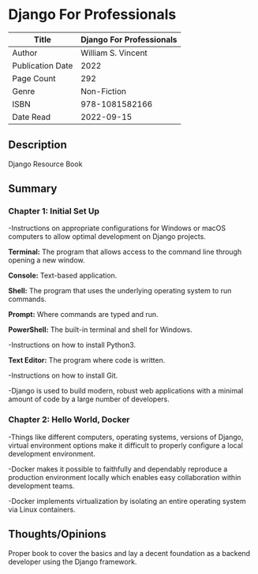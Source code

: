 # Django For Professionals

| Title            | Django For Professionals |
|------------------|--------------------------|
| Author           | William S. Vincent       |
| Publication Date | 2022                     |
| Page Count       | 292                      |
| Genre            | Non-Fiction              |
| ISBN             | 978-1081582166           |
| Date Read        | 2022-09-15               |

## Description

Django Resource Book

## Summary

### Chapter 1: Initial Set Up

-Instructions on appropriate configurations for Windows or macOS computers to allow optimal development on Django projects.

__Terminal:__ The program that allows access to the command line through opening a new window.

__Console:__ Text-based application.  

__Shell:__ The program that uses the underlying operating system to run commands.

__Prompt:__ Where commands are typed and run.   

__PowerShell:__ The built-in terminal and shell for Windows.  

-Instructions on how to install Python3.  

__Text Editor:__ The program where code is written.  

-Instructions on how to install Git.  

-Django is used to build modern, robust web applications with a minimal amount of code by a large number of developers.

### Chapter 2: Hello World, Docker

-Things like different computers, operating systems, versions of Django, virtual environment options make it difficult to properly configure a local development environment.  

-Docker makes it possible to faithfully and dependably reproduce a production environment locally which enables easy collaboration within development teams.  

-Docker implements virtualization by isolating an entire operating system via Linux containers.  


## Thoughts/Opinions

Proper book to cover the basics and lay a decent foundation as a backend developer using the Django framework.